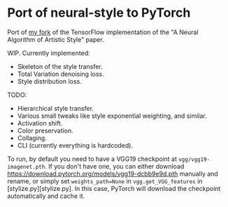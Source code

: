 # Port of neural-style to PyTorch

Port of [my fork](https://github.com/avoroshilov/neural-style) of the TensorFlow implementation of the "A Neural Algorithm of Artistic Style" paper.

WIP. Currently implemented:
* Skeleton of the style transfer.
* Total Variation denoising loss.
* Style distribution loss.

TODO:
* Hierarchical style transfer.
* Various small tweaks like style exponential weighting, and similar.
* Activation shift.
* Color preservation.
* Collaging.
* CLI (currently everything is hardcoded).

To run, by default you need to have a VGG19 checkpoint at `vgg/vgg19-imagenet.pth`.
If you don't have one, you can either download https://download.pytorch.org/models/vgg19-dcbb9e9d.pth manually and rename, or simply set `weights_path=None` in `vgg.get_VGG_features` in [stylize.py][stylize.py]. In this case, PyTorch will download the checkpoint automatically and cache it.
